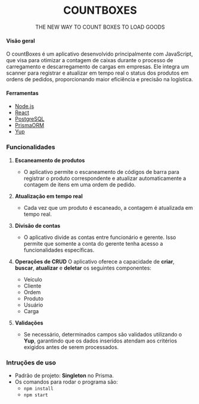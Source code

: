 <h1 align="center">COUNTBOXES</h1>
<p align="center">THE NEW WAY TO COUNT BOXES TO LOAD GOODS</p>


#### Visão geral
O countBoxes é um aplicativo desenvolvido principalmente com JavaScript, que visa para otimizar a contagem de caixas durante o processo de carregamento e descarregamento de cargas em empresas. Ele integra um scanner para registrar e atualizar em tempo real o status dos produtos em ordens de pedidos, proporcionando maior eficiência e precisão na logística.

#### Ferramentas

- [Node.js](https://nodejs.org/pt)
- [React](https://react.dev)
- [PostgreSQL](https://www.postgresql.org)
- [PrismaORM](https://www.prisma.io)
- [Yup](https://www.npmjs.com/package/yup)

### Funcionalidades

1. **Escaneamento de produtos**
   - O aplicativo permite o escaneamento de códigos de barra para registrar o produto correspondente e atualizar automaticamente a contagem de itens em uma ordem de pedido.
   
2. **Atualização em tempo real**
   - Cada vez que um produto é escaneado, a contagem é atualizada em tempo real.

3. **Divisão de contas**
   - O aplicativo divide as contas entre funcionário e gerente. Isso permite que somente a conta do gerente tenha acesso a funcionalidades específicas.

4. **Operações de CRUD**
   O aplicativo oferece a capacidade de **criar**, **buscar**, **atualizar** e **deletar** os seguintes componentes:
   - Veículo
   - Cliente
   - Ordem
   - Produto
   - Usuário
   - Carga

5. **Validações**
   - Se necessário, determinados campos são validados utilizando o **Yup**, garantindo que os dados inseridos atendam aos critérios exigidos antes de serem processados.
  

### Intruções de uso

- Padrão de projeto: **Singleton** no Prisma.
- Os comandos para rodar o programa são:
  - `npm install`
  - `npm start`



